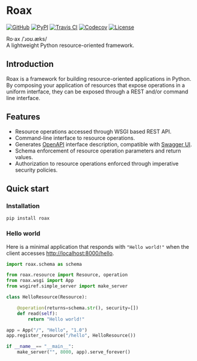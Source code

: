 # Roax

[![GitHub](https://img.shields.io/badge/github-repo-blue.svg)](https://github.com/roax/roax/)
[![PyPI](https://img.shields.io/pypi/v/roax.svg)](https://pypi.org/project/roax/)
[![Travis CI](https://travis-ci.org/roax/roax.svg?branch=master)](https://travis-ci.org/roax/roax)
[![Codecov](https://codecov.io/gh/pbryan/roax/branch/master/graph/badge.svg)](https://codecov.io/gh/roax/roax)
[![License](https://img.shields.io/github/license/pbryan/roax.svg)](https://github.com/roax/roax/blob/master/LICENSE)

Ro·ax /ˈɹoʊ.æks/  
A lightweight Python resource-oriented framework. 

## Introduction

Roax is a framework for building resource-oriented applications in Python.
By composing your application of resources that expose operations in a uniform
interface, they can be exposed through a REST and/or command line interface.

## Features

* Resource operations accessed through WSGI based REST API.
* Command-line interface to resource operations.
* Generates [OpenAPI](https://www.openapis.org/) interface description, compatible with [Swagger UI](https://swagger.io/tools/swagger-ui/).
* Schema enforcement of resource operation parameters and return values.
* Authorization to resource operations enforced through imperative security policies.

## Quick start

### Installation

```
pip install roax
```

### Hello world

Here is a minimal application that responds with `"Hello world!"` when the
client accesses [http://localhost:8000/hello](http://localhost:8000/hello).

```python
import roax.schema as schema

from roax.resource import Resource, operation
from roax.wsgi import App
from wsgiref.simple_server import make_server

class HelloResource(Resource):

    @operation(returns=schema.str(), security=[])
    def read(self):
        return "Hello world!"

app = App("/", "Hello", "1.0")
app.register_resource("/hello", HelloResource())

if __name__== "__main__":
    make_server("", 8000, app).serve_forever()
```
